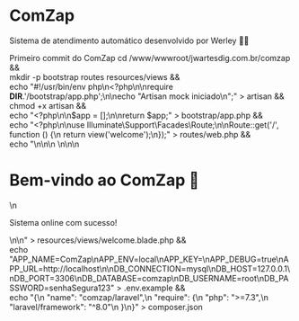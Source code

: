 # ComZap
Sistema de atendimento automático desenvolvido por Werley 💬✨

Primeiro commit do ComZap
cd /www/wwwroot/jwartesdig.com.br/comzap && \
mkdir -p bootstrap routes resources/views && \
echo "#!/usr/bin/env php\n<?php\n\nrequire __DIR__.'/bootstrap/app.php';\n\necho \"Artisan mock iniciado\\n\";" > artisan && \
chmod +x artisan && \
echo "<?php\n\n\$app = [];\n\nreturn \$app;" > bootstrap/app.php && \
echo "<?php\n\nuse Illuminate\\Support\\Facades\\Route;\n\nRoute::get('/', function () {\n    return view('welcome');\n});" > routes/web.php && \
echo "<!DOCTYPE html>\n<html>\n<head>\n    <title>ComZap Funcionando!</title>\n</head>\n<body>\n    <h1>Bem-vindo ao ComZap 🚀</h1>\n    <p>Sistema online com sucesso!</p>\n</body>\n</html>" > resources/views/welcome.blade.php && \
echo "APP_NAME=ComZap\nAPP_ENV=local\nAPP_KEY=\nAPP_DEBUG=true\nAPP_URL=http://localhost\n\nDB_CONNECTION=mysql\nDB_HOST=127.0.0.1\nDB_PORT=3306\nDB_DATABASE=comzap\nDB_USERNAME=root\nDB_PASSWORD=senhaSegura123" > .env.example && \
echo "{\n  \"name\": \"comzap/laravel\",\n  \"require\": {\n    \"php\": \">=7.3\",\n    \"laravel/framework\": \"^8.0\"\n  }\n}" > composer.json
